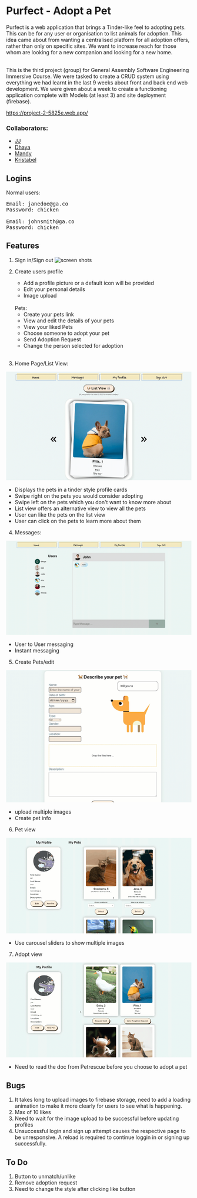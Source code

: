 # Purfect - Adopt a Pet

Purfect is a web application that brings a Tinder-like feel to adopting pets. This can be for any user or organisation to list animals for adoption. This idea came about from wanting a centralised platform for all adoption offers, rather than only on specific sites. We want to increase reach for those whom are looking for a new companion and looking for a new home.

<br/>
This is the third project (group) for General Assembly Software Engineering Immersive Course. We were tasked to create a CRUD system using everything we had learnt in the last 9 weeks about front and back end web development. We were given about a week to create a functioning application complete with Models (at least 3) and site deployment (firebase).

https://project-2-5825e.web.app/
<br/>

### Collaborators:

-   [JJ](https://github.com/oldbettie)
-   [Dhaya](https://github.com/Dhaya94)
-   [Mandy](https://github.com/123mandy)
-   [Kristabel](https://github.com/kristabel-wong)

## Logins

Normal users:

<pre>
Email: janedoe@ga.co 
Password: chicken

Email: johnsmith@ga.co 
Password: chicken
</pre>

## Features

1. Sign in/Sign out
   ![screen shots](gif/signin_resize.gif)
2. Create users profile

    - Add a profile picture or a default icon will be provided
    - Edit your personal details
    - Image upload

    <br/>
    Pets:
    <br/>

    - Create your pets link
    - View and edit the details of your pets
    - View your liked Pets
    - Choose someone to adopt your pet
    - Send Adoption Request
    - Change the person selected for adoption

    <br/>

3. Home Page/List View:

![screen shots](gif/swiping.gif)

-   Displays the pets in a tinder style profile cards
-   Swipe right on the pets you would consider adopting
-   Swipe left on the pets which you don't want to know more about
-   List view offers an alternative view to view all the pets
-   User can like the pets on the list view
-   User can click on the pets to learn more about them

4. Messages:

![screen shots](gif/message.gif)

-   User to User messaging
-   Instant messaging

5. Create Pets/edit

![screen shots](gif/drag%26drop.gif)

-   upload multiple images
-   Create pet info

6. Pet view

![screen shots](gif/petshow_resize.gif)

-   Use carousel sliders to show multiple images

7. Adopt view

![screen shots](gif/adopt_resize.gif)

-   Need to read the doc from Petrescue before you choose to adopt a pet

## Bugs

1. It takes long to upload images to firebase storage, need to add a loading animation to make it more clearly for users to see what is happening.
2. Max of 10 likes
3. Need to wait for the image upload to be successful before updating profiles
4. Unsuccessful login and sign up attempt causes the respective page to be unresponsive. A reload is required to continue loggin in or signing up successfully.

## To Do

1. Button to unmatch/unlike
2. Remove adoption request
3. Need to change the style after clicking like button
